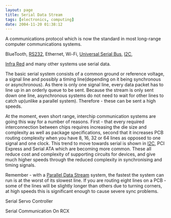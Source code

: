 ```yaml
---
layout: page
title: Serial Data Stream
tags: [electronics, computing]
date: 2004-11-20 01:38:12
---
```

A communications protocol which is now the standard in most long-range computer communications systems.

BlueTooth, [RS232](/wiki/rs232.html "A serial communication standard"), Ethernet, Wi-Fi, [Universal Serial Bus](/wiki/universal_serial_bus.html "Universal Serial Bus"), [I2C](/wiki/i2c.html "Inter Integrated Circuit bus"),

[Infra Red](/wiki/infra_red.html "A type of EM radiation commonly used for digital communications") and many other systems use serial data.

The basic serial system consists of a common ground or reference voltage, a signal line and possibly a timing line(depending on it being synchronous or asynchronous). As there is only one signal line, every data packet has to line up in an orderly queue to be sent. Because the stream is only sent down one line, asynchronous systems do not need to wait for other lines to catch up(unlike a parallel system). Therefore - these can be sent a high speeds.

At the moment, even short range, interchip communication systems are going this way for a number of reasons. First - that every required interconnection between chips requires increasing the die size and complexity as well as package specifications, second that it increases PCB routing complexity when you have 8, 16, 32 or 64 lines as opposed to one signal and one clock. This trend to move towards serial is shown in [I2C](/wiki/i2c.html "Inter Integrated Circuit bus"), PCI Express and Serial ATA which are becoming more common. These all reduce cost and complexity of supporting circuits for devices, and give much higher speeds through the reduced complexity in synchronising and timing signals.

Remember - with a [Parallel Data Stream](/wiki/parallel_data_stream.html "Parallel Data Stream") system, the fastest the system can run is at the worst of its slowest line. If you are routing eight lines on a PCB - some of the lines will be slightly longer than others due to turning corners, at high speeds this is significant enough to cause severe sync problems.

Serial Servo Controller

Serial Communication On RCX
